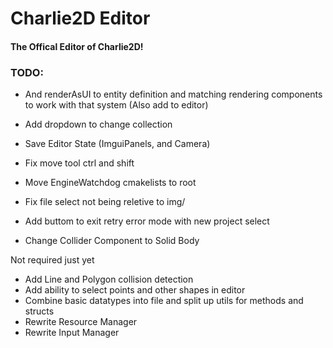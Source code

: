 # Charlie2D Editor
#### The Offical Editor of Charlie2D!

### TODO:
* And renderAsUI to entity definition and matching rendering components to work with that system (Also add to editor) 
* Add dropdown to change collection 
* Save Editor State (ImguiPanels, and Camera)
* Fix move tool ctrl and shift

* Move EngineWatchdog cmakelists to root
* Fix file select not being reletive to img/
* Add buttom to exit retry error mode with new project select
* Change Collider Component to Solid Body

Not required just yet
* Add Line and Polygon collision detection
* Add ability to select points and other shapes in editor
* Combine basic datatypes into file and split up utils for methods and structs
* Rewrite Resource Manager
* Rewrite Input Manager
